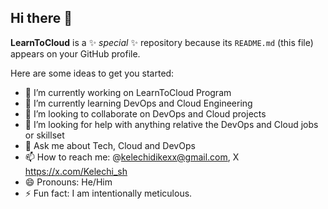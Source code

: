## Hi there 👋


**LearnToCloud** is a ✨ _special_ ✨ repository because its `README.md` (this file) appears on your GitHub profile.

Here are some ideas to get you started:

- 🔭 I’m currently working on LearnToCloud Program
- 🌱 I’m currently learning DevOps and Cloud Engineering
- 👯 I’m looking to collaborate on DevOps and Cloud projects
- 🤔 I’m looking for help with anything relative the DevOps and Cloud jobs or skillset
- 💬 Ask me about Tech, Cloud and DevOps
- 📫 How to reach me: @kelechidikexx@gmail.com, X https://x.com/Kelechi_sh
- 😄 Pronouns: He/Him
- ⚡ Fun fact: I am intentionally meticulous.

